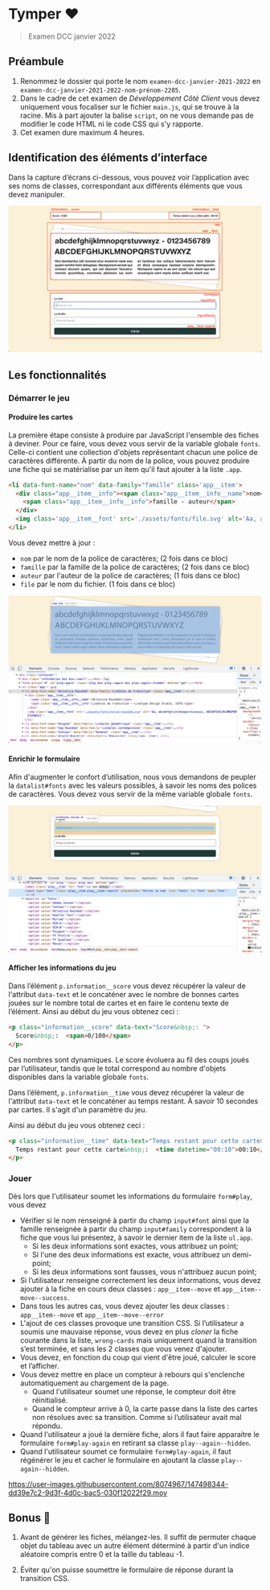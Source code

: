 # Tymper ❤️

> Examen DCC janvier 2022



## Préambule

1. Renommez le dossier qui porte le nom `examen-dcc-janvier-2021-2022` en `examen-dcc-janvier-2021-2022-nom-prénom-2285`.
1. Dans le cadre de cet examen de *Développement Côté Client* vous devez uniquement vous focaliser sur le fichier `main.js`, qui se trouve à la racine. Mis à part ajouter la balise `script`, on ne vous demande pas de modifier le code HTML ni le code CSS qui s'y rapporte.
1. Cet examen dure maximum 4 heures.

## Identification des éléments d’interface

Dans la capture d’écrans ci-dessous, vous pouvez voir l’application avec ses noms de classes, correspondant aux différents éléments que vous devez manipuler.

![class](./img/class.jpg)



## Les fonctionnalités

### Démarrer le jeu

#### Produire les cartes

La première étape consiste à produire par JavaScript l'ensemble des fiches à deviner. Pour ce faire, vous devez vous servir de la variable globale `fonts`. Celle-ci contient une collection d'objets représentant chacun une police de caractères différente. À partir du nom de la police, vous pouvez produire une fiche qui se matérialise par un item qu'il faut ajouter à la liste `.app`. 

```html
<li data-font-name="nom" data-family="famille" class='app__item'>
  <div class="app__item__info"><span class="app__item__info__name">nom</span>
    <span class="app__item__info__info">famille - auteur</span>
  </div>
  <img class='app__item__font' src='./assets/fonts/file.svg' alt='Aa, abcdefghijklmnopqrstuvwxyz, ABCDEFGHIJKLMNOPQRSTUVWXYZ'>
</li>
```

Vous devez mettre à jour :

* `nom` par le nom de la police de caractères; (2 fois dans ce bloc)
* `famille` par la famille de la police de caractères; (2 fois dans ce bloc)
* `auteur` par l'auteur de la police de caractères; (1 fois dans ce bloc)
* `file`  par le nom du fichier. (1 fois dans ce bloc)

![image-20211227164037913](./img/generate.png)

#### Enrichir le formulaire

Afin d'augmenter le confort d’utilisation, nous vous demandons de peupler la  `datalist#fonts` avec les valeurs possibles, à savoir les noms des polices de caractères. Vous devez vous servir de la même variable globale `fonts`.



![image-20211227164247939](./img/generate2.png)



#### Afficher les informations du jeu

Dans l’élément `p.information__score` vous devez récupérer la valeur de l'attribut `data-text` et le concaténer avec le nombre de bonnes cartes jouées sur le nombre total de cartes et en faire le contenu texte de l’élément. Ainsi au début du jeu vous obtenez ceci :

```html
<p class="information__score" data-text="Score&nbsp;: ">
  Score&nbsp;:  <span>0/100</span>
</p>
```

Ces nombres sont dynamiques. Le score évoluera au fil des coups joués par l’utilisateur, tandis que le total correspond au nombre d'objets disponibles dans la variable globale `fonts`.

Dans l’élément, `p.information__time` vous devez récupérer la valeur de l'attribut `data-text` et le concaténer au temps restant. À savoir 10 secondes par cartes. Il s'agit d'un paramètre du jeu.

Ainsi au début du jeu vous obtenez ceci :

```html
<p class="information__time" data-text="Temps restant pour cette carte&nbsp;: ">
  Temps restant pour cette carte&nbsp;:  <time datetime="00:10">00:10</time>
</p>
```



### Jouer

Dès lors que l'utilisateur soumet les informations du formulaire `form#play`, vous devez 

* Vérifier si le nom renseigné à partir du champ `input#font` ainsi que la famille renseignée à partir du champ `input#family` correspondent à la fiche que vous lui présentez, à savoir le dernier item de la liste `ul.app`.
  * Si les deux informations sont exactes, vous attribuez un point;
  * Si l'une des deux informations est exacte, vous attribuez un demi-point;
  * Si les deux informations sont fausses, vous n'attribuez aucun point;
* Si l’utilisateur renseigne correctement les deux informations, vous devez ajouter à la fiche en cours deux classes : `app__item--move` et  `app__item--move--success`. 
* Dans tous les autres cas, vous devez ajouter les deux classes : `app__item--move` et `app__item--move--error`
* L'ajout de ces classes provoque une transition CSS. Si l’utilisateur a soumis une mauvaise réponse, vous devez en plus _cloner_ la fiche courante dans la liste, `wrong-cards` mais uniquement quand la transition s’est terminée, et sans les 2 classes que vous venez d'ajouter.
* Vous devez, en fonction du coup qui vient d'être joué, calculer le score et l’afficher.
* Vous devez mettre en place un compteur à rebours qui s'enclenche automatiquement au chargement de la page. 
  * Quand l'utilisateur soumet une réponse, le compteur doit être réinitialisé. 
  *  Quand le compteur arrive à 0, la carte passe dans la liste des cartes non résolues avec sa transition. Comme si l’utilisateur avait mal répondu.
* Quand l'utilisateur a joué la dernière fiche, alors il faut faire apparaitre le formulaire `form#play-again` en retirant sa classe `play--again--hidden`. 
* Quand l'utilisateur soumet ce formulaire `form#play-again`, il faut régénérer le jeu et cacher le formulaire en ajoutant la classe `play--again--hidden`.

https://user-images.githubusercontent.com/8074967/147498344-dd39e7c2-9d3f-4d0c-bac5-030f12022f29.mov

## Bonus 🤩

1. Avant de générer les fiches, mélangez-les. Il suffit de permuter chaque objet du tableau avec un autre élément déterminé à partir d'un indice aléatoire compris entre 0 et la taille du tableau -1.

2. Éviter qu'on puisse soumettre le formulaire de réponse durant la transition CSS.

   
